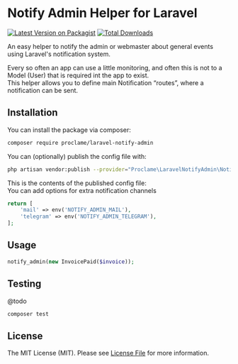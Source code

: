 # Notify Admin Helper for Laravel

[![Latest Version on Packagist](https://img.shields.io/packagist/v/proclame/laravel-notify-admin.svg?style=flat-square)](https://packagist.org/packages/proclame/laravel-notify-admin)
[![Total Downloads](https://img.shields.io/packagist/dt/proclame/laravel-notify-admin.svg?style=flat-square)](https://packagist.org/packages/proclame/laravel-notify-admin)


An easy helper to notify the admin or webmaster about general events using Laravel's notification system.

Every so often an app can use a little monitoring, and often this is not to a Model (User) that is required int the app to exist.<br>
This helper allows you to define main Notification “routes”, where a notification can be sent.

## Installation

You can install the package via composer:

```bash
composer require proclame/laravel-notify-admin
```

You can (optionally) publish the config file with:
```bash
php artisan vendor:publish --provider="Proclame\LaravelNotifyAdmin\NotifyAdminServiceProvider"
```

This is the contents of the published config file:<br>
You can add options for extra notification channels

```php
return [
    'mail' => env('NOTIFY_ADMIN_MAIL'),
    'telegram' => env('NOTIFY_ADMIN_TELEGRAM'),
];
```

## Usage

```php
notify_admin(new InvoicePaid($invoice));
```

## Testing
@todo
```bash
composer test
```


## License
The MIT License (MIT). Please see [License File](LICENSE.md) for more information.
